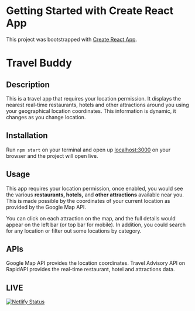 # Getting Started with Create React App

This project was bootstrapped with [Create React App](https://github.com/facebook/create-react-app).

# Travel Buddy

## Description
This is a travel app that requires your location permission. It displays the nearest real-time restaurants, hotels and other attractions around you using your geographical location coordinates. This information is dynamic, it changes as you change location.
## Installation
Run `npm start` on your terminal and open up [localhost:3000](http://localhost:3000) on your browser and the project will open live.
## Usage
This app requires your location permission, once enabled, you would see the various **restaurants, hotels,** and **other attractions** available near you. This is made possible by the coordinates of your current location as provided by the Google Map API. 

You can click on each attraction on the map, and the full details would appear on the left bar (or top bar for mobile). In addition, you could search for any location or filter out some locations by category. 
## APIs 
Google Map API provides the location coordinates.
Travel Advisory API on RapidAPI provides the real-time restaurant, hotel and attractions data. 
## LIVE 
[![Netlify Status](https://api.netlify.com/api/v1/badges/f0de6f9f-1a8a-4b2d-aff2-4ecd1aa3272e/deploy-status)](https://app.netlify.com/sites/travelbuddy2/deploys)
